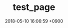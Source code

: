 ---
    layout: page
    title:  test_page
    date:   2018-05-10 16:06:59 +0900
    tag: [testpost]
---